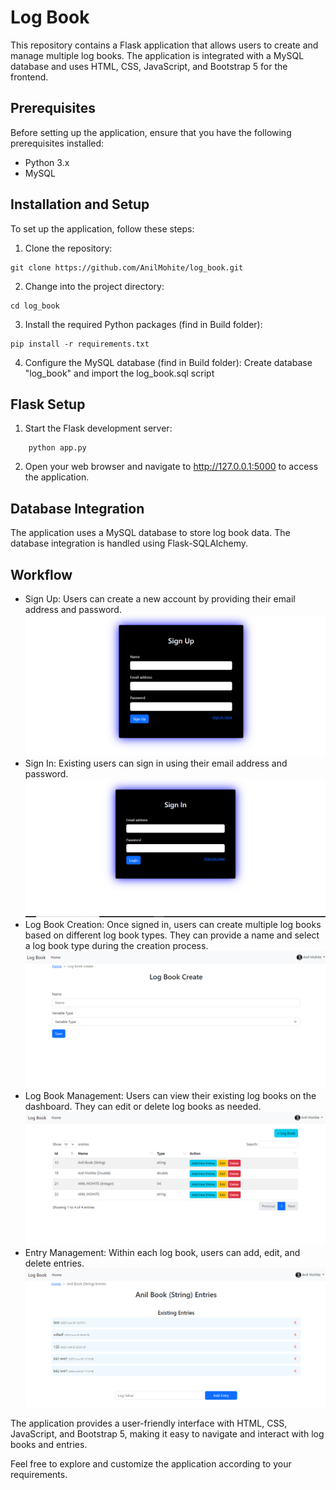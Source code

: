 # Log Book
This repository contains a Flask application that allows users to create and manage multiple log books. The application is integrated with a MySQL database and uses HTML, CSS, JavaScript, and Bootstrap 5 for the frontend.

## Prerequisites
Before setting up the application, ensure that you have the following prerequisites installed:
- Python 3.x
- MySQL

## Installation and Setup
To set up the application, follow these steps:

1. Clone the repository:
```shell
git clone https://github.com/AnilMohite/log_book.git
```

2. Change into the project directory:
```shell
cd log_book
```

3. Install the required Python packages (find in Build folder):
```shell
pip install -r requirements.txt
```

4. Configure the MySQL database (find in Build folder): 
Create database "log_book" and import the log_book.sql script

## Flask Setup
1. Start the Flask development server:
```shell
    python app.py
```
2. Open your web browser and navigate to http://127.0.0.1:5000 to access the application.

## Database Integration
The application uses a MySQL database to store log book data. The database integration is handled using Flask-SQLAlchemy.

## Workflow
- Sign Up: Users can create a new account by providing their email address and password.
![Application Screenshot](https://github.com/AnilMohite/log_book/blob/main/Build/screenshots/signup-screen.png)
- Sign In: Existing users can sign in using their email address and password.
![Application Screenshot](https://github.com/AnilMohite/log_book/blob/main/Build/screenshots/signin-screen.png)
- Log Book Creation: Once signed in, users can create multiple log books based on different log book types. They can provide a name and select a log book type during the creation process.
![Application Screenshot](https://github.com/AnilMohite/log_book/blob/main/Build/screenshots/logbook-create-screen.png)
- Log Book Management: Users can view their existing log books on the dashboard. They can edit or delete log books as needed.
![Application Screenshot](https://github.com/AnilMohite/log_book/blob/main/Build/screenshots/home-screen.png)
- Entry Management: Within each log book, users can add, edit, and delete entries.
![Application Screenshot](https://github.com/AnilMohite/log_book/blob/main/Build/screenshots/logbook-entries-add-view-screen.png)

The application provides a user-friendly interface with HTML, CSS, JavaScript, and Bootstrap 5, making it easy to navigate and interact with log books and entries.

Feel free to explore and customize the application according to your requirements.
